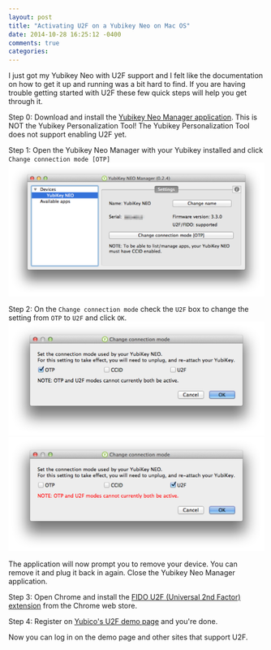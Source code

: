 ```yaml
---
layout: post
title: "Activating U2F on a Yubikey Neo on Mac OS"
date: 2014-10-28 16:25:12 -0400
comments: true
categories: 
---
```


I just got my Yubikey Neo with U2F support and I felt like the documentation on how to get it up and running was a bit hard to find.  If you are having trouble getting started with U2F these few quick steps will help you get through it.

Step 0: Download and install the [Yubikey Neo Manager application](https://developers.yubico.com/yubikey-neo-manager/Releases/).  This is NOT the Yubikey Personalization Tool!  The Yubikey Personalization Tool does not support enabling U2F yet.

Step 1: Open the Yubikey Neo Manager with your Yubikey installed and click `Change connection mode [OTP]` ![Yubikey Neo Manager main screen](/images/yubikey-neo-manager/step-1.png)

Step 2: On the `Change connection mode` check the `U2F` box to change the setting from `OTP` to `U2F` and click `OK`. ![Yubikey Neo Manager main screen](/images/yubikey-neo-manager/step-2.png) ![Yubikey Neo Manager main screen](/images/yubikey-neo-manager/step-3.png)

The application will now prompt you to remove your device.  You can remove it and plug it back in again.  Close the Yubikey Neo Manager application.

Step 3: Open Chrome and install the [FIDO U2F (Universal 2nd Factor) extension](https://chrome.google.com/webstore/detail/fido-u2f-universal-2nd-fa/pfboblefjcgdjicmnffhdgionmgcdmne) from the Chrome web store.

Step 4: Register on [Yubico's U2F demo page](http://demo.yubico.com/u2f) and you're done.

Now you can log in on the demo page and other sites that support U2F.